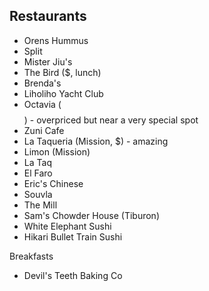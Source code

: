 ## Restaurants
* Orens Hummus
* Split
* Mister Jiu's
* The Bird ($, lunch)
* Brenda's
* Liholiho Yacht Club
* Octavia ($$$$) - overpriced but near a very special spot
* Zuni Cafe
* La Taqueria (Mission, $) - amazing
* Limon (Mission)
* La Taq
* El Faro
* Eric's Chinese 
* Souvla
* The Mill 
* Sam's Chowder House (Tiburon)
* White Elephant Sushi
* Hikari Bullet Train Sushi

Breakfasts
* Devil's Teeth Baking Co
